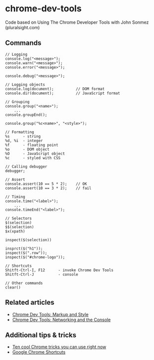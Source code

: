 chrome-dev-tools
================

Code based on Using The Chrome Developer Tools with John Sonmez (pluralsight.com)

## Commands ##

	// Logging
	console.log("<message>");
	console.warn("<message>");
	console.error("<message>");

	console.debug("<message>");

	// Logging objects
	console.log(document);			// DOM format
	console.dir(document);			// JavaScript format

	// Grouping
	console.group("<name>");
		...
	console.groupEnd();

	console.group("%c<name>", "<style>");

	// Formatting
	%s 		- string
	%d, %i 	- integer
	%f		- floating point
	%o		- DOM object
	%O 		- JavaScript object
	%c		- styled with CSS

	// Calling debugger
	debugger;

	// Assert
	console.assert(10 == 5 * 2);	// OK
	console.assert(10 == 3 * 2);	// fail

	// Timing
	console.time("<label>"); 
		...
	console.timeEnd("<label>"); 

	// Selectors
	$(selection)
	$$(selection)
	$x(xpath)

	inspect($(selection))

	insprct($("h1"));
	inspect($(".row"));
	inspect($("#chrome-logo"));

	// Shortcuts
	Shitft-Ctrl-I, F12		- invoke Chrome Dev Tools
	Shitft-Ctrl-J			- console

	// Other commands
	clear()

## Related articles ##

- [Chrome Dev Tools: Markup and Style](http://net.tutsplus.com/tutorials/tools-and-tips/chrome-dev-tools-markup-and-style/)
- [Chrome Dev Tools: Networking and the Console](http://net.tutsplus.com/tutorials/chrome-dev-tools-networking-and-the-console/)

## Additional tips & tricks ##

- [Ten cool Chrome tricks you can use right now](http://www.techrepublic.com/blog/google-in-the-enterprise/ten-cool-chrome-tricks-you-can-use-right-now/)
- [Google Chrome Shortcuts](http://chromecheat.blogspot.co.at/2008/09/google-chrome-shortcuts.html)